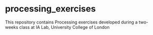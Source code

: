 # processing_exercises

This repository contains Processing exercises developed during a two-weeks class at IA Lab, University College of London
